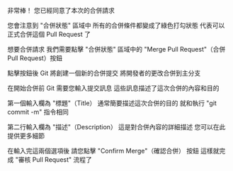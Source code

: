 非常棒！
您已經同意了本次的合併請求

您會注意到 "合併狀態" 區域中
所有的合併條件都變成了綠色打勾狀態
代表可以正式合併這個 Pull Request 了

想要合併請求
我們需要點擊 "合併狀態" 區域中的
"Merge Pull Request"（合併 Pull Request）按鈕

點擊按鈕後 
Git 將創建一個新的合併提交
將開發者的更改合併到主分支

在開始合併前
Git 需要您輸入提交訊息
這些訊息描述了這次合併的內容和目的

第一個輸入欄為 "標題"（Title）
通常簡要描述這次合併的目的
就和執行 "git commit -m" 指令相同

第二行輸入欄為 "描述"（Description）
這是對合併內容的詳細描述
您可以在此提供更多細節

在輸入完這兩個選項後
請您點擊 "Confirm Merge"（確認合併） 按鈕
這樣就完成 "審核 Pull Request" 流程了